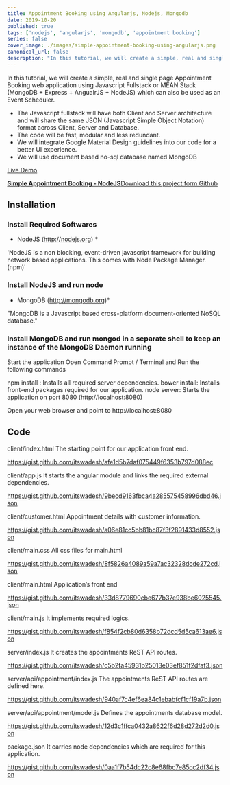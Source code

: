 ```yaml
---
title: Appointment Booking using Angularjs, Nodejs, Mongodb
date: 2019-10-20
published: true
tags: ['nodejs', 'angularjs', 'mongodb', 'appointment booking']
series: false
cover_image: ./images/simple-appointment-booking-using-angularjs.png
canonical_url: false
description: "In this tutorial, we will create a simple, real and single page Appointment Booking web application using Javascript Fullstack"
---
```


In this tutorial, we will create a simple, real and single page Appointment Booking web application using Javascript Fullstack or MEAN Stack (MongoDB + Express + AngualrJS + NodeJS) which can also be used as an Event Scheduler.

- The Javascript fullstack will have both Client and Server architecture and will share the same JSON (Javascript Simple Object Notation) format across Client, Server and Database.
- The code will be fast, modular and less redundant.
- We will integrate Google Material Design guidelines into our code for a better UI experience.
- We will use document based no-sql database named MongoDB

<a href="https://appointment.itswadesh.now.sh/" class="button green" target="_blank">Live Demo</a> 
<div class="github">
    <a href="https://github.com/itswadesh/simple-appointment" rel="nofollow" target="_blank">
        <b>Simple Appointment Booking - NodeJS</b>Download this project form Github
    </a>
</div>

## Installation
### Install Required Softwares
* NodeJS (http://nodejs.org) *

'NodeJS is a non blocking, event-driven javascript framework for building network based applications. This comes with Node Package Manager. (npm)'

### Install NodeJS and run node

* MongoDB (http://mongodb.org)*

"MongoDB is a Javascript based cross-platform document-oriented NoSQL database."

### Install MongoDB and run mongod in a separate shell to keep an instance of the MongoDB Daemon running

Start the application
Open Command Prompt / Terminal and Run the following commands

npm install : Installs all required server dependencies.
bower install: Installs front-end packages required for our application.
node server: Starts the application on port 8080 (http://localhost:8080)

Open your web browser and point to http://localhost:8080

## Code
client/index.html
The starting point for our application front end.

https://gist.github.com/itswadesh/afe1d5b7daf075449f6353b797d088ec

client/app.js
It starts the angular module and links the required external dependencies.

https://gist.github.com/itswadesh/9becd9163fbca4a285575458996dbd46.json

client/customer.html
Appointment details with customer information.

https://gist.github.com/itswadesh/a06e81cc5bb81bc87f3f2891433d8552.json

client/main.css
All css files for main.html

https://gist.github.com/itswadesh/8f5826a4089a59a7ac32328dcde272cd.json

client/main.html
Application’s front end

https://gist.github.com/itswadesh/33d8779690cbe677b37e938be6025545.json

client/main.js
It implements required logics.

https://gist.github.com/itswadesh/f854f2cb80d6358b72dcd5d5ca613ae6.json

server/index.js
It creates the appointments ReST API routes.

https://gist.github.com/itswadesh/c5b2fa45931b25013e03ef851f2dfaf3.json

server/api/appointment/index.js
The appointments ReST API routes are defined here.

https://gist.github.com/itswadesh/940af7c4ef6ea84c1ebabfcf1cf19a7b.json

server/api/appointment/model.js
Defines the appointments database model.

https://gist.github.com/itswadesh/12d3c1ffca0432a8622f6d28d272d2d0.json

package.json
It carries node dependencies which are required for this application.

https://gist.github.com/itswadesh/0aa1f7b54dc22c8e68fbc7e85cc2df34.json

